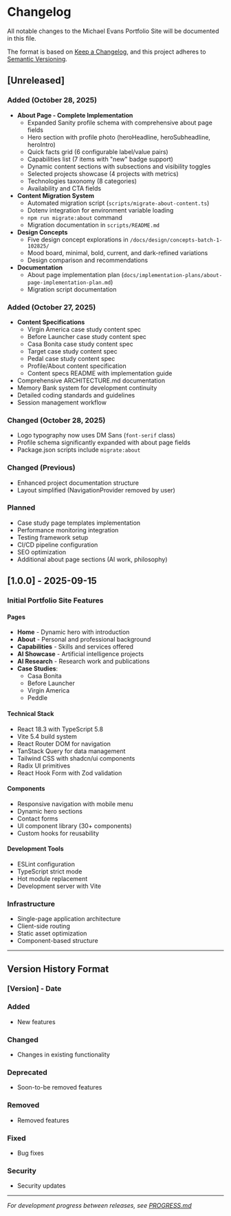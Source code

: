 # Changelog

All notable changes to the Michael Evans Portfolio Site will be documented in this file.

The format is based on [Keep a Changelog](https://keepachangelog.com/en/1.0.0/),
and this project adheres to [Semantic Versioning](https://semver.org/spec/v2.0.0.html).

## [Unreleased]

### Added (October 28, 2025)
- **About Page - Complete Implementation**
  - Expanded Sanity profile schema with comprehensive about page fields
  - Hero section with profile photo (heroHeadline, heroSubheadline, heroIntro)
  - Quick facts grid (6 configurable label/value pairs)
  - Capabilities list (7 items with "new" badge support)
  - Dynamic content sections with subsections and visibility toggles
  - Selected projects showcase (4 projects with metrics)
  - Technologies taxonomy (8 categories)
  - Availability and CTA fields
- **Content Migration System**
  - Automated migration script (`scripts/migrate-about-content.ts`)
  - Dotenv integration for environment variable loading
  - `npm run migrate:about` command
  - Migration documentation in `scripts/README.md`
- **Design Concepts**
  - Five design concept explorations in `/docs/design/concepts-batch-1-102825/`
  - Mood board, minimal, bold, current, and dark-refined variations
  - Design comparison and recommendations
- **Documentation**
  - About page implementation plan (`docs/implementation-plans/about-page-implementation-plan.md`)
  - Migration script documentation

### Added (October 27, 2025)
- **Content Specifications**
  - Virgin America case study content spec
  - Before Launcher case study content spec
  - Casa Bonita case study content spec
  - Target case study content spec
  - Pedal case study content spec
  - Profile/About content specification
  - Content specs README with implementation guide
- Comprehensive ARCHITECTURE.md documentation
- Memory Bank system for development continuity
- Detailed coding standards and guidelines
- Session management workflow

### Changed (October 28, 2025)
- Logo typography now uses DM Sans (`font-serif` class)
- Profile schema significantly expanded with about page fields
- Package.json scripts include `migrate:about`

### Changed (Previous)
- Enhanced project documentation structure
- Layout simplified (NavigationProvider removed by user)

### Planned
- Case study page templates implementation
- Performance monitoring integration
- Testing framework setup
- CI/CD pipeline configuration
- SEO optimization
- Additional about page sections (AI work, philosophy)

## [1.0.0] - 2025-09-15

### Initial Portfolio Site Features

#### Pages
- **Home** - Dynamic hero with introduction
- **About** - Personal and professional background
- **Capabilities** - Skills and services offered
- **AI Showcase** - Artificial intelligence projects
- **AI Research** - Research work and publications
- **Case Studies**:
  - Casa Bonita
  - Before Launcher
  - Virgin America
  - Peddle

#### Technical Stack
- React 18.3 with TypeScript 5.8
- Vite 5.4 build system
- React Router DOM for navigation
- TanStack Query for data management
- Tailwind CSS with shadcn/ui components
- Radix UI primitives
- React Hook Form with Zod validation

#### Components
- Responsive navigation with mobile menu
- Dynamic hero sections
- Contact forms
- UI component library (30+ components)
- Custom hooks for reusability

#### Development Tools
- ESLint configuration
- TypeScript strict mode
- Hot module replacement
- Development server with Vite

### Infrastructure
- Single-page application architecture
- Client-side routing
- Static asset optimization
- Component-based structure

---

## Version History Format

### [Version] - Date
### Added
- New features

### Changed
- Changes in existing functionality

### Deprecated
- Soon-to-be removed features

### Removed
- Removed features

### Fixed
- Bug fixes

### Security
- Security updates

---

*For development progress between releases, see [PROGRESS.md](./PROGRESS.md)*